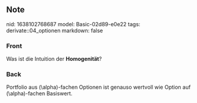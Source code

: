 ## Note
nid: 1638102768687
model: Basic-02d89-e0e22
tags: derivate::04_optionen
markdown: false

### Front
Was ist die Intuition der <b>Homogenität</b>?

### Back
Portfolio aus \(\alpha\)-fachen Optionen ist genauso wertvoll wie Option auf \(\alpha\)-fachen Basiswert.
